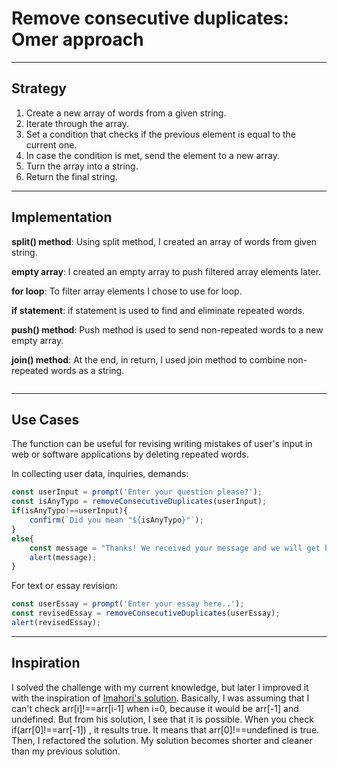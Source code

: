 # Remove consecutive duplicates: Omer approach

---

## Strategy

1. Create a new array of words from a given string.
2. Iterate through the array.
3. Set a condition that checks if the previous element is equal to the current one.
4. In case the condition is met, send the element to a new array.
5. Turn the array into a string.
6. Return the final string.

---

## Implementation

**split() method**: Using split method, I created an array of words from
given string.

**empty array**: I created an empty array to push filtered array elements later.

**for loop**: To filter array elements I chose to use for loop.

**if statement**: if statement is used to find and eliminate repeated words.

**push() method**: Push method is used to send non-repeated words to a new
empty array.

**join() method**: At the end, in return, I used join method to combine
non-repeated words as a string.

```js

```

---

## Use Cases

The function can be useful for revising writing mistakes of user's input in web
or software applications by deleting repeated words.

In collecting user data, inquiries, demands:

```js
const userInput = prompt('Enter your question please?');
const isAnyTypo = removeConsecutiveDuplicates(userInput);
if(isAnyTypo!==userInput){
    confirm(`Did you mean "${isAnyTypo}"`);
}
else{
    const message = "Thanks! We received your message and we will get back to you as soon as possible.";
    alert(message);
}
```

For text or essay revision:

```js
const userEssay = prompt('Enter your essay here..');
const revisedEssay = removeConsecutiveDuplicates(userEssay);
alert(revisedEssay);
```

---

## Inspiration

I solved the challenge with my current knowledge, but later I improved it with the inspiration
of [Imahori's solution](https://www.codewars.com/kata/reviews/5b39e927e7a2c103300018b5/groups/5b3a6472615a90b74d000e04).
Basically, I was assuming that I can't
check arr[i]!==arr[i-1] when i=0, because it would be arr[-1] and undefined.
But from his solution, I see that it is possible. When you check if(arr[0]!==arr[-1])
, it results true. It means that arr[0]!==undefined is true. Then, I refactored
the solution.
My solution becomes shorter and cleaner than my previous solution.
<!--
  was there any code, blog post, video, ... that inspired your solution?
  there's nothing wrong with adapting other people's code, just give them credit!
  and say how it inspired your solution.
-->
